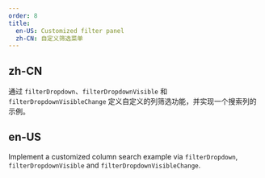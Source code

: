 ```yaml
---
order: 8
title:
  en-US: Customized filter panel
  zh-CN: 自定义筛选菜单
---
```


## zh-CN

通过 `filterDropdown`、`filterDropdownVisible` 和 `filterDropdownVisibleChange` 定义自定义的列筛选功能，并实现一个搜索列的示例。

## en-US

Implement a customized column search example via `filterDropdown`, `filterDropdownVisible` and `filterDropdownVisibleChange`.


